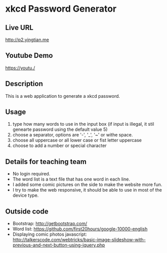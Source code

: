 # xkcd Password Generator

## Live URL
<http://p2.yingtian.me>

## Youtube Demo 
<https://youtu./>

## Description
This is a web application to generate a xkcd password.

## Usage
1. type how many words to use in the input box
  (if input is illegal, it stil genearte password using the default value 5)
2. choose a separator, options are '-', '_', '~' or withe space.
3. choose all uppercase or all lower case or fist letter uppercase
4. choose to add a number or special character

## Details for teaching team
+ No login required.
+ The word list is a text file that has one word in each line.
+ I added some comic pictures on the side to make the website more fun. 
+ I try to make the web responsive, it should be able to use in most of the device type.



## Outside code
* Bootstrap: <http://getbootstrap.com/>
* Word list: <https://github.com/first20hours/google-10000-english>
* Displaying comic photos javascript: <http://talkerscode.com/webtricks/basic-image-slideshow-with-previous-and-next-button-using-jquery.php>